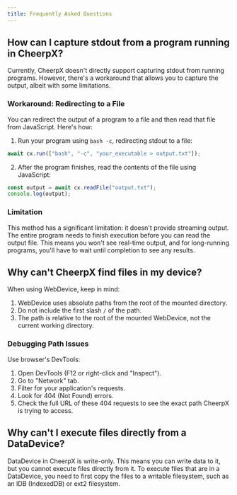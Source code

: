 ```yaml
---
title: Frequently Asked Questions
---
```


## How can I capture stdout from a program running in CheerpX?

Currently, CheerpX doesn't directly support capturing stdout from running programs. However, there's a workaround that allows you to capture the output, albeit with some limitations.

### Workaround: Redirecting to a File

You can redirect the output of a program to a file and then read that file from JavaScript. Here's how:

1. Run your program using `bash -c`, redirecting stdout to a file:

```js
await cx.run(["bash", "-c", "your_executable > output.txt"]);
```

2. After the program finishes, read the contents of the file using JavaScript:

```javascript
const output = await cx.readFile("output.txt");
console.log(output);
```

### Limitation

This method has a significant limitation: it doesn't provide streaming output. The entire program needs to finish execution before you can read the output file. This means you won't see real-time output, and for long-running programs, you'll have to wait until completion to see any results.

## Why can't CheerpX find files in my device?

When using WebDevice, keep in mind:

1. WebDevice uses absolute paths from the root of the mounted directory.
2. Do not include the first slash `/` of the path.
3. The path is relative to the root of the mounted WebDevice, not the current working directory.

### Debugging Path Issues

Use browser's DevTools:
1. Open DevTools (F12 or right-click and "Inspect").
2. Go to "Network" tab.
3. Filter for your application's requests.
4. Look for 404 (Not Found) errors.
5. Check the full URL of these 404 requests to see the exact path CheerpX is trying to access.

## Why can't I execute files directly from a DataDevice?

DataDevice in CheerpX is write-only. This means you can write data to it, but you cannot execute files directly from it. To execute files that are in a DataDevice, you need to first copy the files to a writable filesystem, such as an IDB (IndexedDB) or ext2 filesystem.
